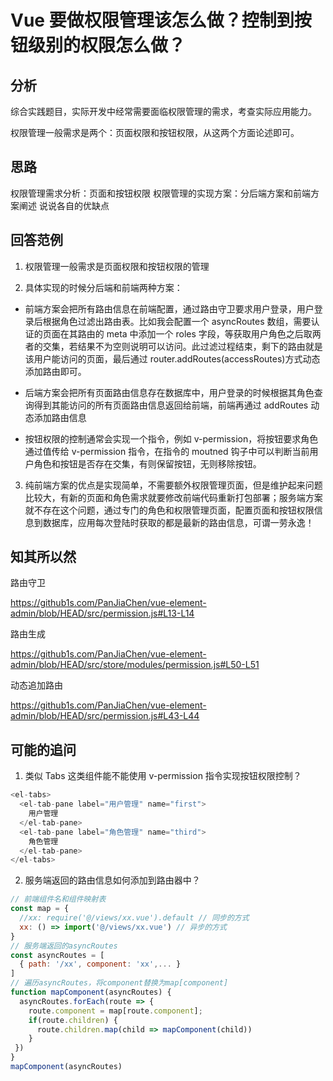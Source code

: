 # Vue 要做权限管理该怎么做？控制到按钮级别的权限怎么做？

## 分析

综合实践题目，实际开发中经常需要面临权限管理的需求，考查实际应用能力。

权限管理一般需求是两个：页面权限和按钮权限，从这两个方面论述即可。

## 思路

权限管理需求分析：页面和按钮权限
权限管理的实现方案：分后端方案和前端方案阐述
说说各自的优缺点

## 回答范例

1. 权限管理一般需求是页面权限和按钮权限的管理

2. 具体实现的时候分后端和前端两种方案：

- 前端方案会把所有路由信息在前端配置，通过路由守卫要求用户登录，用户登录后根据角色过滤出路由表。比如我会配置一个 asyncRoutes 数组，需要认证的页面在其路由的 meta 中添加一个 roles 字段，等获取用户角色之后取两者的交集，若结果不为空则说明可以访问。此过滤过程结束，剩下的路由就是该用户能访问的页面，最后通过 router.addRoutes(accessRoutes)方式动态添加路由即可。

- 后端方案会把所有页面路由信息存在数据库中，用户登录的时候根据其角色查询得到其能访问的所有页面路由信息返回给前端，前端再通过 addRoutes 动态添加路由信息

- 按钮权限的控制通常会实现一个指令，例如 v-permission，将按钮要求角色通过值传给 v-permission 指令，在指令的 moutned 钩子中可以判断当前用户角色和按钮是否存在交集，有则保留按钮，无则移除按钮。

3. 纯前端方案的优点是实现简单，不需要额外权限管理页面，但是维护起来问题比较大，有新的页面和角色需求就要修改前端代码重新打包部署；服务端方案就不存在这个问题，通过专门的角色和权限管理页面，配置页面和按钮权限信息到数据库，应用每次登陆时获取的都是最新的路由信息，可谓一劳永逸！

## 知其所以然

路由守卫

https://github1s.com/PanJiaChen/vue-element-admin/blob/HEAD/src/permission.js#L13-L14

路由生成

https://github1s.com/PanJiaChen/vue-element-admin/blob/HEAD/src/store/modules/permission.js#L50-L51

动态追加路由

https://github1s.com/PanJiaChen/vue-element-admin/blob/HEAD/src/permission.js#L43-L44

## 可能的追问

1. 类似 Tabs 这类组件能不能使用 v-permission 指令实现按钮权限控制？

```javascript
<el-tabs>
  <el-tab-pane label="⽤户管理" name="first">
    ⽤户管理
  </el-tab-pane>
  <el-tab-pane label="⻆⾊管理" name="third">
    ⻆⾊管理
  </el-tab-pane>
</el-tabs>
```

2. 服务端返回的路由信息如何添加到路由器中？

```javascript
// 前端组件名和组件映射表
const map = {
  //xx: require('@/views/xx.vue').default // 同步的⽅式
  xx: () => import('@/views/xx.vue') // 异步的⽅式
}
// 服务端返回的asyncRoutes
const asyncRoutes = [
  { path: '/xx', component: 'xx',... }
]
// 遍历asyncRoutes，将component替换为map[component]
function mapComponent(asyncRoutes) {
  asyncRoutes.forEach(route => {
    route.component = map[route.component];
    if(route.children) {
      route.children.map(child => mapComponent(child))
    }
 })
}
mapComponent(asyncRoutes)
```
